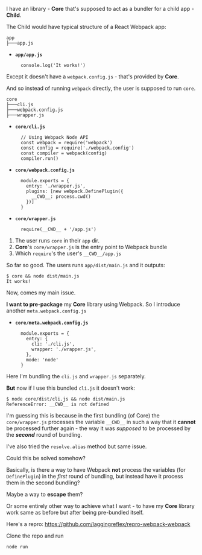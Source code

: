 
I have an library - **Core** that's supposed to act as a bundler for a child app - **Child**.

The Child would have typical structure of a React Webpack app:

```
app
├───app.js
```
* **`app/app.js`**

        console.log('It works!')

Except it doesn't have a `webpack.config.js` - that's provided by **Core**.

And so instead of running `webpack` directly, the user is supposed to run `core`.

```
core
├───cli.js
├───webpack.config.js
├───wrapper.js
```

* **`core/cli.js`**

        // Using Webpack Node API
        const webpack = require('webpack')
        const config = require('./webpack.config')
        const compiler = webpack(config)
        compiler.run()

* **`core/webpack.config.js`**

        module.exports = {
          entry: './wrapper.js',
          plugins: [new webpack.DefinePlugin({
            __CWD__: process.cwd()
          })]
        }

* **`core/wrapper.js`**

        require(__CWD__ + '/app.js')

1. The user runs `core` in their `app` dir.
2. **Core**'s `core/wrapper.js` is the entry point to Webpack bundle
2. Which `require`'s the user's `__CWD__/app.js`

So far so good. The users runs `app/dist/main.js` and it outputs:

    $ core && node dist/main.js
    It works!

Now, comes my main issue.

**I want to pre-package** my **Core** library using Webpack. So I introduce another `meta.webpack.config.js`

* **`core/meta.webpack.config.js`**

        module.exports = {
          entry: {
            cli: './cli.js',
            wrapper: './wrapper.js',
          },
          mode: 'node'
        }

Here I'm bundling the `cli.js` and `wrapper.js` separately.

**But** now if I use this bundled `cli.js` it doesn't work:

    $ node core/dist/cli.js && node dist/main.js
    ReferenceError: __CWD__ is not defined

I'm guessing this is because in the first bundling (of Core) the `core/wrapper.js` processes the variable `__CWD__` in such a way that it **cannot** be processed further again - the way it was *supposed* to be processed by the ***second*** round of bundling.

I've also tried the `resolve.alias` method but same issue.

Could this be solved somehow?

Basically, is there a way to have Webpack **not** process the variables (for `DefinePlugin`) in the *first* round of bundling, but instead have it process them in the second bundling?

Maybe a way to **escape** them?

Or some entirely other way to achieve what I want - to have my **Core** library work same as before but after being pre-bundled itself.

Here's a repro: https://github.com/laggingreflex/repro-webpack-webpack

Clone the repo and run

    node run

